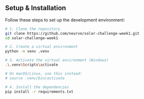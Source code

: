 ## Setup & Installation

Follow these steps to set up the development environment:

```bash
# 1. Clone the repository
git clone https://github.com/neurve/solar-challenge-week1.git
cd solar-challenge-week1

# 2. Create a virtual environment
python -m venv .venv

# 3. Activate the virtual environment (Windows)
.\.venv\Scripts\activate

# On macOS/Linux, use this instead:
# source .venv/bin/activate

# 4. Install the dependencies
pip install -r requirements.txt